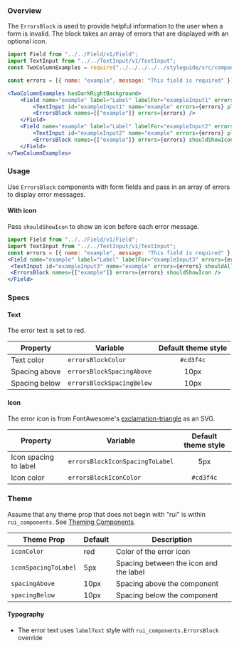 ### Overview

The `ErrorsBlock` is used to provide helpful information to the user when a form is invalid. The block takes an array of errors that are displayed with an optional icon.

```jsx
import Field from "../../Field/v1/Field";
import TextInput from "../../TextInput/v1/TextInput";
const TwoColumnExamples = require("../../../../../styleguide/src/components/TwoColumnExamples").default;

const errors = [{ name: "example", message: "This field is required" }];

<TwoColumnExamples hasDarkRightBackground>
    <Field name="example" label="Label" labelFor="exampleInput1" errors={errors}>
        <TextInput id="exampleInput1" name="example" errors={errors} placeholder="I'm a single-line input."/>
        <ErrorsBlock names={["example"]} errors={errors} />
    </Field>
    <Field name="example" label="Label" labelFor="exampleInput2" errors={errors}>
        <TextInput id="exampleInput2" name="example" errors={errors} placeholder="I'm a multi-line input with a dark background." shouldAllowLineBreaks />
        <ErrorsBlock names={["example"]} errors={errors} shouldShowIcon />
    </Field>
</TwoColumnExamples>
```

### Usage

Use `ErrorsBlock` components with form fields and pass in an array of errors to display error messages.

#### With icon

Pass `shouldShowIcon` to show an icon before each error message.

```jsx
import Field from "../../Field/v1/Field";
import TextInput from "../../TextInput/v1/TextInput";
const errors = [{ name: "example", message: "This field is required" }, { name: "example", message: "Another error" }];
<Field name="example" label="Label" labelFor="exampleInput3" errors={errors}>
 <TextInput id="exampleInput3" name="example" errors={errors} shouldAllowLineBreaks />
 <ErrorsBlock names={["example"]} errors={errors} shouldShowIcon />
</Field>
```

### Specs

#### Text

The error text is set to red.

|Property        |Variable                  | Default theme style  |
|----------------|--------------------------|:--------------------:|
|Text color      |`errorsBlockColor`        |`#cd3f4c`             |
|Spacing above   |`errorsBlockSpacingAbove` |10px                  |
|Spacing below   |`errorsBlockSpacingBelow` |10px                  |

#### Icon

The error icon is from FontAwesome's [exclamation-triangle](https://fontawesome.com/icons/exclamation-triangle?style=solid) as an SVG.

|Property     |Variable               | Default theme style       |
|-------------|-----------------------|:-------------------------:|
|Icon spacing to label  |`errorsBlockIconSpacingToLabel`|5px                |
|Icon color   |`errorsBlockIconColor` |`#cd3f4c`                  |

### Theme

Assume that any theme prop that does not begin with "rui" is within `rui_components`. See [Theming Components](./#!/Theming%20Components).

| Theme Prop                                         | Default | Description                                                                             |
| -------------------------------------------------- | ------- | --------------------------------------------------------------------------------------- |
| `iconColor` | red | Color of the error icon |
| `iconSpacingToLabel` | 5px | Spacing between the icon and the label |
| `spacingAbove` | 10px | Spacing above the component |
| `spacingBelow` | 10px | Spacing below the component |

#### Typography

- The error text uses `labelText` style with `rui_components.ErrorsBlock` override

